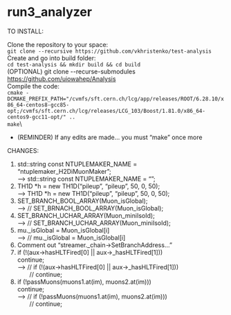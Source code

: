# run3_analyzer

TO INSTALL:

Clone the repository to your space:\
`git clone --recursive https://github.com/vkhristenko/test-analysis`\
Create and go into build folder:\
`cd test-analysis && mkdir build && cd build`\
(OPTIONAL) git clone --recurse-submodules https://github.com/uiowahep/Analysis \
Compile the code:\
`cmake -DCMAKE_PREFIX_PATH="/cvmfs/sft.cern.ch/lcg/app/releases/ROOT/6.28.10/x86_64-centos8-gcc85-opt;/cvmfs/sft.cern.ch/lcg/releases/LCG_103/Boost/1.81.0/x86_64-centos9-gcc11-opt/" ..`\
`make`\
 - (REMINDER) If any edits are made… you must “make” once more


CHANGES:

1. std::string const NTUPLEMAKER_NAME = “ntuplemaker_H2DiMuonMaker”;\
   --> std::string const NTUPLEMAKER_NAME = “”;
2. TH1D *h = new TH1D(“pileup”, “pileup”, 50, 0, 50);\
   --> TH1D *h = new TH1D(“pileup”, “pileup”, 50, 0, 50);
3. SET_BRANCH_BOOL_ARRAY(Muon_isGlobal);\
   --> // SET_BRNACH_BOOL_ARRAY(Muon_isGlobal);
4. SET_BRANCH_UCHAR_ARRAY(Muon_miniIsoId);\
   --> // SET_BRANCH_UCHAR_ARRAY(Muon_miniIsoId);
5. mu._isGlobal = Muon_isGlobal[i]\
   --> // mu._isGlobal = Muon_isGlobal[i]
6. Comment out “streamer._chain->SetBranchAddress...”
7. if (!(aux->hasHLTFired[0] || aux->_hasHLTFired[1]))\
   continue;\
   --> // if (!(aux->hasHLTFired[0] || aux->_hasHLTFired[1]))\
&nbsp;&nbsp;&nbsp;&nbsp;&nbsp;&nbsp;&nbsp;// continue;
8. if (!passMuons(muons1.at(im), muons2.at(im)))\
   continue;\
   --> // if (!passMuons(muons1.at(im), muons2.at(im)))\
&nbsp;&nbsp;&nbsp;&nbsp;&nbsp;&nbsp;&nbsp;// continue;
